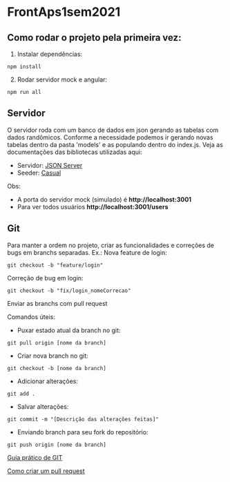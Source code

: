 # FrontAps1sem2021

## Como rodar o projeto pela primeira vez:
1. Instalar dependências:
```
npm install
```
2. Rodar servidor mock e angular:
```
npm run all
```

## Servidor
O servidor roda com um banco de dados em json gerando as tabelas com dados randômicos.
Conforme a necessidade podemos ir gerando novas tabelas dentro da pasta 'models' e as
populando dentro do index.js.
Veja as documentações das bibliotecas utilizadas aqui:
- Servidor: [JSON Server](https://github.com/typicode/json-server)
- Seeder: [Casual](https://github.com/boo1ean/casual)

Obs:
- A porta do servidor mock (simulado) é **http://localhost:3001**
- Para ver todos usuários  **http://localhost:3001/users**

## Git
Para manter a ordem no projeto, criar as funcionalidades e correções de bugs em
branchs separadas. Ex.:
Nova feature de login:
```
git checkout -b "feature/login" 
```
Correção de bug em login:
```
git checkout -b "fix/login_nomeCorrecao"
```
Enviar as branchs com pull request

Comandos úteis:
- Puxar estado atual da branch no git:
```
git pull origin [nome da branch]
```
- Criar nova branch no git:
```
git checkout -b [nome da branch]
```
- Adicionar alterações:
```
git add .
```
- Salvar alterações:
```
git commit -m "[Descrição das alterações feitas]"
```
- Enviando branch para seu fork do repositório:
```
git push origin [nome da branch]
```

[Guia prático de GIT](https://rogerdudler.github.io/git-guide/index.pt_BR.html)

[Como criar um pull request](https://www.digitalocean.com/community/tutorials/como-criar-um-pull-request-no-github-pt)